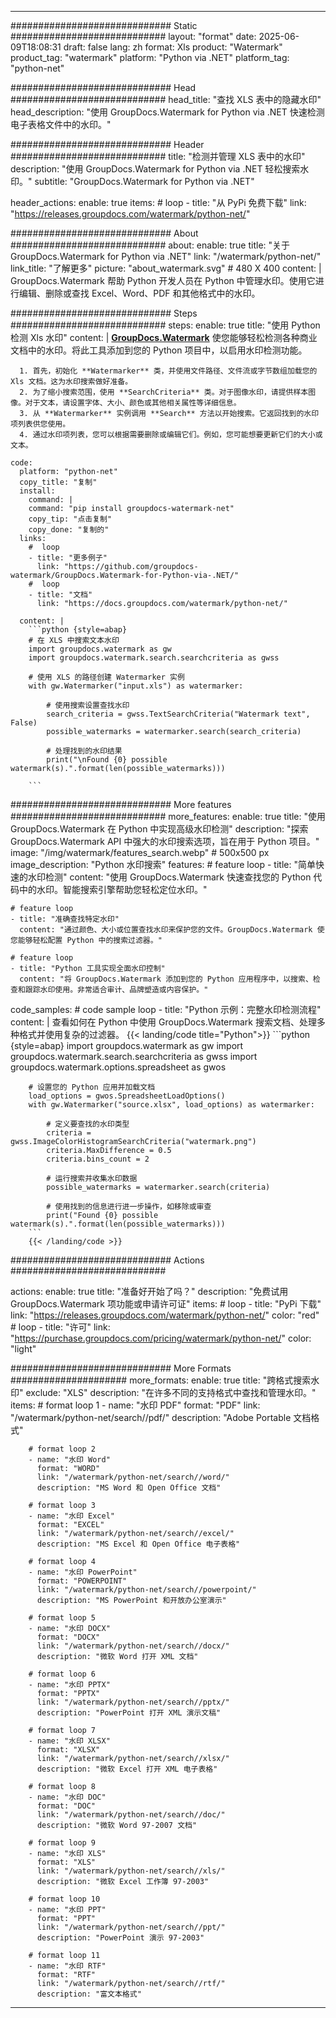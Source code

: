 
---
############################# Static ############################
layout: "format"
date:  2025-06-09T18:08:31
draft: false
lang: zh
format: Xls
product: "Watermark"
product_tag: "watermark"
platform: "Python via .NET"
platform_tag: "python-net"

############################# Head ############################
head_title: "查找 XLS 表中的隐藏水印"
head_description: "使用 GroupDocs.Watermark for Python via .NET 快速检测电子表格文件中的水印。"

############################# Header ############################
title: "检测并管理 XLS 表中的水印" 
description: "使用 GroupDocs.Watermark for Python via .NET 轻松搜索水印。"
subtitle: "GroupDocs.Watermark for Python via .NET" 

header_actions:
  enable: true
  items:
    #  loop
    - title: "从 PyPi 免费下载"
      link: "https://releases.groupdocs.com/watermark/python-net/"
      
############################# About ############################
about:
    enable: true
    title: "关于 GroupDocs.Watermark for Python via .NET"
    link: "/watermark/python-net/"
    link_title: "了解更多"
    picture: "about_watermark.svg" # 480 X 400
    content: |
       GroupDocs.Watermark 帮助 Python 开发人员在 Python 中管理水印。使用它进行编辑、删除或查找 Excel、Word、PDF 和其他格式中的水印。

############################# Steps ############################
steps:
    enable: true
    title: "使用 Python 检测 Xls 水印"
    content: |
      **[GroupDocs.Watermark](https://products.groupdocs.com/watermark/python-net/)** 使您能够轻松检测各种商业文档中的水印。将此工具添加到您的 Python 项目中，以启用水印检测功能。
      
      1. 首先，初始化 **Watermarker** 类，并使用文件路径、文件流或字节数组加载您的 Xls 文档。这为水印搜索做好准备。
      2. 为了缩小搜索范围，使用 **SearchCriteria** 类。对于图像水印，请提供样本图像。对于文本，请设置字体、大小、颜色或其他相关属性等详细信息。
      3. 从 **Watermarker** 实例调用 **Search** 方法以开始搜索。它返回找到的水印项列表供您使用。
      4. 通过水印项列表，您可以根据需要删除或编辑它们。例如，您可能想要更新它们的大小或文本。
   
    code:
      platform: "python-net"
      copy_title: "复制"
      install:
        command: |
        command: "pip install groupdocs-watermark-net"
        copy_tip: "点击复制"
        copy_done: "复制的"
      links:
        #  loop
        - title: "更多例子"
          link: "https://github.com/groupdocs-watermark/GroupDocs.Watermark-for-Python-via-.NET/"
        #  loop
        - title: "文档"
          link: "https://docs.groupdocs.com/watermark/python-net/"
          
      content: |
        ```python {style=abap}
        # 在 XLS 中搜索文本水印
        import groupdocs.watermark as gw
        import groupdocs.watermark.search.searchcriteria as gwss

        # 使用 XLS 的路径创建 Watermarker 实例
        with gw.Watermarker("input.xls") as watermarker:

            # 使用搜索设置查找水印
            search_criteria = gwss.TextSearchCriteria("Watermark text", False)
            possible_watermarks = watermarker.search(search_criteria)

            # 处理找到的水印结果
            print("\nFound {0} possible watermark(s).".format(len(possible_watermarks)))
       
        ```  

############################# More features ############################
more_features:
  enable: true
  title: "使用 GroupDocs.Watermark 在 Python 中实现高级水印检测"
  description: "探索 GroupDocs.Watermark API 中强大的水印搜索选项，旨在用于 Python 项目。"
  image: "/img/watermark/features_search.webp" # 500x500 px
  image_description: "Python 水印搜索"
  features:
    # feature loop
    - title: "简单快速的水印检测"
      content: "使用 GroupDocs.Watermark 快速查找您的 Python 代码中的水印。智能搜索引擎帮助您轻松定位水印。"

    # feature loop
    - title: "准确查找特定水印"
      content: "通过颜色、大小或位置查找水印来保护您的文件。GroupDocs.Watermark 使您能够轻松配置 Python 中的搜索过滤器。"

    # feature loop
    - title: "Python 工具实现全面水印控制"
      content: "将 GroupDocs.Watermark 添加到您的 Python 应用程序中，以搜索、检查和跟踪水印使用。非常适合审计、品牌塑造或内容保护。"
      
  code_samples:
    # code sample loop
    - title: "Python 示例：完整水印检测流程"
      content: |
        查看如何在 Python 中使用 GroupDocs.Watermark 搜索文档、处理多种格式并使用复杂的过滤器。
        {{< landing/code title="Python">}}
        ```python {style=abap}
        import groupdocs.watermark as gw
        import groupdocs.watermark.search.searchcriteria as gwss
        import groupdocs.watermark.options.spreadsheet as gwos

        # 设置您的 Python 应用并加载文档
        load_options = gwos.SpreadsheetLoadOptions()
        with gw.Watermarker("source.xlsx", load_options) as watermarker:

            # 定义要查找的水印类型
            criteria = gwss.ImageColorHistogramSearchCriteria("watermark.png")
            criteria.MaxDifference = 0.5
            criteria.bins_count = 2

            # 运行搜索并收集水印数据
            possible_watermarks = watermarker.search(criteria)

            # 使用找到的信息进行进一步操作，如移除或审查
            print("Found {0} possible watermark(s).".format(len(possible_watermarks)))        
        ```
        {{< /landing/code >}}


############################# Actions ############################

actions:
  enable: true
  title: "准备好开始了吗？"
  description: "免费试用 GroupDocs.Watermark 项功能或申请许可证"
  items:
    #  loop
    - title: "PyPi 下载"
      link: "https://releases.groupdocs.com/watermark/python-net/"
      color: "red"
        #  loop
    - title: "许可"
      link: "https://purchase.groupdocs.com/pricing/watermark/python-net/"
      color: "light"


############################# More Formats #####################
more_formats:
    enable: true
    title: "跨格式搜索水印"
    exclude: "XLS"
    description: "在许多不同的支持格式中查找和管理水印。"
    items: 
        # format loop 1
        - name: "水印 PDF"
          format: "PDF"
          link: "/watermark/python-net/search//pdf/"
          description: "Adobe Portable 文档格式"

        # format loop 2
        - name: "水印 Word"
          format: "WORD"
          link: "/watermark/python-net/search//word/"
          description: "MS Word 和 Open Office 文档"
          
        # format loop 3
        - name: "水印 Excel"
          format: "EXCEL"
          link: "/watermark/python-net/search//excel/"
          description: "MS Excel 和 Open Office 电子表格"

        # format loop 4
        - name: "水印 PowerPoint"
          format: "POWERPOINT"
          link: "/watermark/python-net/search//powerpoint/"
          description: "MS PowerPoint 和开放办公室演示"

        # format loop 5
        - name: "水印 DOCX"
          format: "DOCX"
          link: "/watermark/python-net/search//docx/"
          description: "微软 Word 打开 XML 文档"
          
        # format loop 6
        - name: "水印 PPTX"
          format: "PPTX"
          link: "/watermark/python-net/search//pptx/"
          description: "PowerPoint 打开 XML 演示文稿"
          
        # format loop 7
        - name: "水印 XLSX"
          format: "XLSX"
          link: "/watermark/python-net/search//xlsx/"
          description: "微软 Excel 打开 XML 电子表格"

        # format loop 8
        - name: "水印 DOC"
          format: "DOC"
          link: "/watermark/python-net/search//doc/"
          description: "微软 Word 97-2007 文档"

        # format loop 9
        - name: "水印 XLS"
          format: "XLS"
          link: "/watermark/python-net/search//xls/"
          description: "微软 Excel 工作簿 97-2003"

        # format loop 10
        - name: "水印 PPT"
          format: "PPT"
          link: "/watermark/python-net/search//ppt/"
          description: "PowerPoint 演示 97-2003"

        # format loop 11
        - name: "水印 RTF"
          format: "RTF"
          link: "/watermark/python-net/search//rtf/"
          description: "富文本格式"

---
